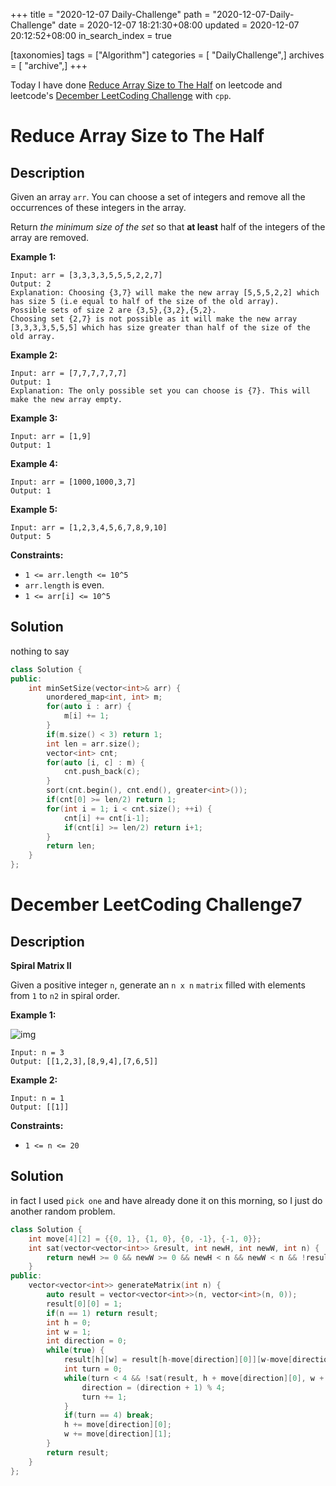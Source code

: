 +++
title = "2020-12-07 Daily-Challenge"
path = "2020-12-07-Daily-Challenge"
date = 2020-12-07 18:21:30+08:00
updated = 2020-12-07 20:12:52+08:00
in_search_index = true

[taxonomies]
tags = ["Algorithm"]
categories = [ "DailyChallenge",]
archives = [ "archive",]
+++

Today I have done [Reduce Array Size to The Half](https://leetcode.com/problems/reduce-array-size-to-the-half/) on leetcode and leetcode's [December LeetCoding Challenge](https://leetcode.com/explore/challenge/card/december-leetcoding-challenge/569/week-1-december-1st-december-7th/3556/) with `cpp`.

<!-- more -->

# Reduce Array Size to The Half

## Description

Given an array `arr`. You can choose a set of integers and remove all the occurrences of these integers in the array.

Return *the minimum size of the set* so that **at least** half of the integers of the array are removed.

**Example 1:**

```
Input: arr = [3,3,3,3,5,5,5,2,2,7]
Output: 2
Explanation: Choosing {3,7} will make the new array [5,5,5,2,2] which has size 5 (i.e equal to half of the size of the old array).
Possible sets of size 2 are {3,5},{3,2},{5,2}.
Choosing set {2,7} is not possible as it will make the new array [3,3,3,3,5,5,5] which has size greater than half of the size of the old array.
```

**Example 2:**

```
Input: arr = [7,7,7,7,7,7]
Output: 1
Explanation: The only possible set you can choose is {7}. This will make the new array empty.
```

**Example 3:**

```
Input: arr = [1,9]
Output: 1
```

**Example 4:**

```
Input: arr = [1000,1000,3,7]
Output: 1
```

**Example 5:**

```
Input: arr = [1,2,3,4,5,6,7,8,9,10]
Output: 5
```

**Constraints:**

- `1 <= arr.length <= 10^5`
- `arr.length` is even.
- `1 <= arr[i] <= 10^5`

## Solution

nothing to say

``` cpp
class Solution {
public:
    int minSetSize(vector<int>& arr) {
        unordered_map<int, int> m;
        for(auto i : arr) {
            m[i] += 1;
        }
        if(m.size() < 3) return 1;
        int len = arr.size();
        vector<int> cnt;
        for(auto [i, c] : m) {
            cnt.push_back(c);
        }
        sort(cnt.begin(), cnt.end(), greater<int>());
        if(cnt[0] >= len/2) return 1;
        for(int i = 1; i < cnt.size(); ++i) {
            cnt[i] += cnt[i-1];
            if(cnt[i] >= len/2) return i+1;
        }
        return len;
    }
};
```

# December LeetCoding Challenge7

## Description

**Spiral Matrix II**

Given a positive integer `n`, generate an `n x n` `matrix` filled with elements from `1` to `n2` in spiral order.

**Example 1:**

![img](https://assets.leetcode.com/uploads/2020/11/13/spiraln.jpg)

```
Input: n = 3
Output: [[1,2,3],[8,9,4],[7,6,5]]
```

**Example 2:**

```
Input: n = 1
Output: [[1]]
```

**Constraints:**

- `1 <= n <= 20`

## Solution

in fact I used `pick one` and have already done it on this morning, so I just do another random problem.

``` cpp
class Solution {
    int move[4][2] = {{0, 1}, {1, 0}, {0, -1}, {-1, 0}};
    int sat(vector<vector<int>> &result, int newH, int newW, int n) {
        return newH >= 0 && newW >= 0 && newH < n && newW < n && !result[newH][newW];
    }
public:
    vector<vector<int>> generateMatrix(int n) {
        auto result = vector<vector<int>>(n, vector<int>(n, 0));
        result[0][0] = 1;
        if(n == 1) return result;
        int h = 0;
        int w = 1;
        int direction = 0;
        while(true) {
            result[h][w] = result[h-move[direction][0]][w-move[direction][1]] + 1;
            int turn = 0;
            while(turn < 4 && !sat(result, h + move[direction][0], w + move[direction][1], n)) {
                direction = (direction + 1) % 4;
                turn += 1;
            }
            if(turn == 4) break;
            h += move[direction][0];
            w += move[direction][1];
        }
        return result;
    }
};
```